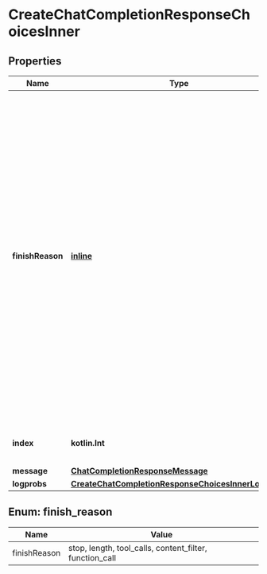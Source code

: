 
# CreateChatCompletionResponseChoicesInner

## Properties
Name | Type | Description | Notes
------------ | ------------- | ------------- | -------------
**finishReason** | [**inline**](#FinishReason) | The reason the model stopped generating tokens. This will be &#x60;stop&#x60; if the model hit a natural stop point or a provided stop sequence, &#x60;length&#x60; if the maximum number of tokens specified in the request was reached, &#x60;content_filter&#x60; if content was omitted due to a flag from our content filters, &#x60;tool_calls&#x60; if the model called a tool, or &#x60;function_call&#x60; (deprecated) if the model called a function.  | 
**index** | **kotlin.Int** | The index of the choice in the list of choices. | 
**message** | [**ChatCompletionResponseMessage**](ChatCompletionResponseMessage.md) |  | 
**logprobs** | [**CreateChatCompletionResponseChoicesInnerLogprobs**](CreateChatCompletionResponseChoicesInnerLogprobs.md) |  | 


<a id="FinishReason"></a>
## Enum: finish_reason
Name | Value
---- | -----
finishReason | stop, length, tool_calls, content_filter, function_call



